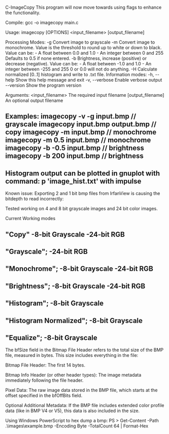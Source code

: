 C-ImageCopy
This program will now move towards using flags to enhance the functionality.

Compile: gcc -o imagecopy main.c

Usage: imagecopy [OPTIONS] <input_filename> [output_filename]

Processing Modes:
  -g                   Convert image to grayscale
  -m <value>           Convert image to monochrome.
                       Value is the threshold to round up to
                       white or down to black.
                       Value can be:
                       - A float between 0.0 and 1.0
                       - An integer between 0 and 255
                       Defaults to 0.5 if none entered.
  -b <value>           Brightness, increase (positive) or
                       decrease (negative).
                       Value can be:
                       - A float between -1.0 and 1.0
                       - An integer between -255 and 255
                       0 or 0.0 will not do anything.
  -H                   Calculate normalized [0..1] histogram and write to .txt file.
Information modes:
  -h, --help           Show this help message and exit
  -v, --verbose        Enable verbose output
  --version            Show the program version

Arguments:
  <input_filename>  The required input filename
  [output_filename]  An optional output filename

Examples:
  imagecopy -v -g input.bmp       // grayscale
  imagecopy input.bmp output.bmp  // copy
  imagecopy -m input.bmp          // monochrome
  imagecopy -m 0.5 input.bmp      // monochrome
  imagecopy -b -0.5 input.bmp     // brightness
  imagecopy -b 200 input.bmp      // brightness
---
Histogram output can be plotted in gnuplot with command:
p 'image_hist.txt' with impulse
---
Known issue: Exporting 2 and 1 bit bmp files from IrfanView is causing the bitdepth to read incorrectly:

Tested working on 4 and 8 bit grayscale images and 24 bit color images.

Current Working modes

"Copy"
-8-bit  Grayscale
-24-bit RGB
---
"Grayscale";
-24-bit RGB
---
"Monochrome";
-8-bit  Grayscale
-24-bit RGB
---
"Brightness";
-8-bit  Grayscale
-24-bit RGB
---
"Histogram";
-8-bit  Grayscale
---
"Histogram Normalized";
-8-bit  Grayscale
---
"Equalize";
-8-bit  Grayscale
---

The bfSize field in the Bitmap File Header refers to the total size of the BMP file, measured in bytes. This size includes everything in the file:

Bitmap File Header: The first 14 bytes.

Bitmap Info Header (or other header types): The image metadata immediately following the file header.

Pixel Data: The raw image data stored in the BMP file, which starts at the offset specified in the bfOffBits field.

Optional Additional Metadata: If the BMP file includes extended color profile data (like in BMP V4 or V5), this data is also included in the size.

Using Windows PowerScript to hex dump a bmp:
PS > Get-Content -Path .\images\example.bmp -Encoding Byte -TotalCount 64 | Format-Hex

